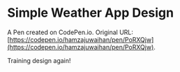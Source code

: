 # Simple Weather App Design

A Pen created on CodePen.io. Original URL: [https://codepen.io/hamzajuwaihan/pen/PoRXQjw](https://codepen.io/hamzajuwaihan/pen/PoRXQjw).

Training design again!